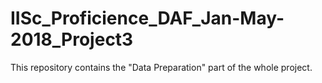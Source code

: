# IISc_Proficience_DAF_Jan-May-2018_Project3
This repository contains the "Data Preparation" part of the whole project.
